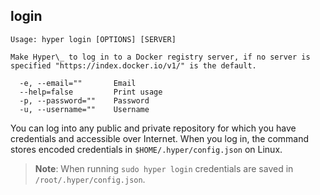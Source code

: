 ## login

    Usage: hyper login [OPTIONS] [SERVER]

    Make Hyper\_ to log in to a Docker registry server, if no server is
	specified "https://index.docker.io/v1/" is the default.

      -e, --email=""       Email
      --help=false         Print usage
      -p, --password=""    Password
      -u, --username=""    Username

You can log into any public and private repository for which you have credentials and accessible over Internet.  When you log in, the command stores encoded credentials in `$HOME/.hyper/config.json` on Linux.

> **Note**:  When running `sudo hyper login` credentials are saved in `/root/.hyper/config.json`.
>
